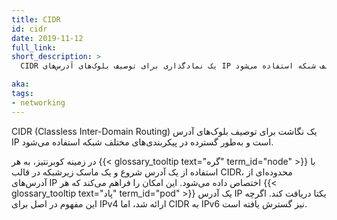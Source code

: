```yaml
---
title: CIDR
id: cidr
date: 2019-11-12
full_link: 
short_description: >
  CIDR یک نمادگذاری برای توصیف بلوک‌های آدرس‌های IP است و به طور گسترده در پیکربندی‌های مختلف شبکه استفاده می‌شود.

aka:
tags:
- networking
---
```

CIDR (Classless Inter-Domain Routing) یک نگاشت برای توصیف بلوک‌های آدرس IP است و به‌طور گسترده در پیکربندی‌های مختلف شبکه استفاده می‌شود.

<!--more-->

در زمینه کوبرنتیز، به هر {{< glossary_tooltip text="گره" term_id="node" >}} با استفاده از یک آدرس شروع و یک ماسک زیرشبکه در قالب CIDR، محدوده‌ای از آدرس‌های IP اختصاص داده می‌شود. این امکان را فراهم می‌کند که هر {{< glossary_tooltip text="پاد" term_id="pod" >}} یک آدرس IP یکتا دریافت کند. اگرچه این مفهوم در اصل برای IPv4 ارائه شد، اما CIDR به IPv6 نیز گسترش یافته است.

